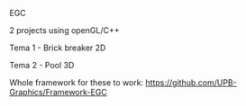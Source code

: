 EGC

2 projects using openGL/C++

Tema 1 - Brick breaker 2D

Tema 2 - Pool 3D

Whole framework for these to work:
	https://github.com/UPB-Graphics/Framework-EGC
